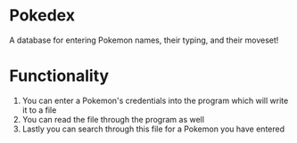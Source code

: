 # Pokedex

A database for entering Pokemon names, their typing, and their moveset!

# Functionality
1. You can enter a Pokemon's credentials into the program which will write it to a file
2. You can read the file through the program as well
3. Lastly you can search through this file for a Pokemon you have entered
